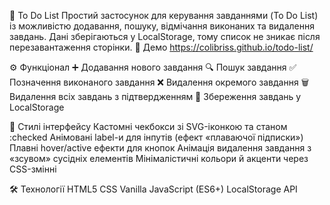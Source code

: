 📝 To Do List
Простий застосунок для керування завданнями (To Do List) із можливістю додавання, пошуку, відмічання виконаних та видалення завдань. Дані зберігаються у LocalStorage, тому список не зникає після перезавантаження сторінки.
🚀 Демо
https://colibriss.github.io/todo-list/

⚙️ Функціонал
➕ Додавання нового завдання
🔍 Пошук завдання
✅ Позначення виконаного завдання
❌ Видалення окремого завдання
🗑️ Видалення всіх завдань з підтвердженням
💾 Збереження завдань у LocalStorage

🎨 Стилі інтерфейсу
Кастомні чекбокси зі SVG-іконкою та станом :checked
Анімовані label-и для інпутів (ефект «плаваючої підписки»)
Плавні hover/active ефекти для кнопок
Анімація видалення завдання з «зсувом» сусідніх елементів
Мінімалістичні кольори й акценти через CSS-змінні

🛠️ Технології
HTML5
CSS
Vanilla JavaScript (ES6+)
LocalStorage API
